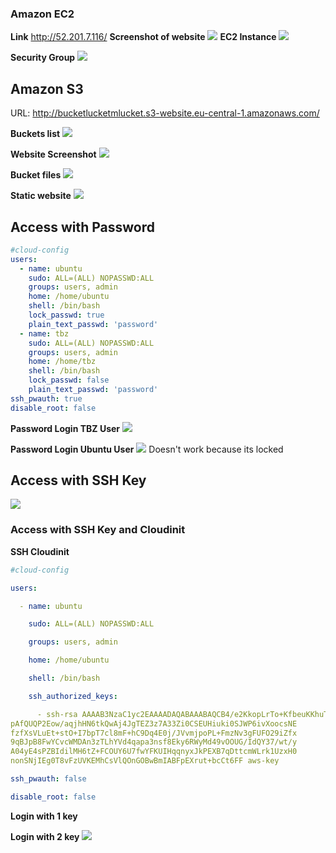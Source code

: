 ### Amazon EC2

**Link**
http://52.201.7.116/
**Screenshot of website**
![](../../../_assets/HelloWorldEC2.png)
**EC2 Instance**
![](../../../_assets/M346_KN03_4_1_EC2_Instance.png)

**Security Group**
![](../../../_assets/M346_KN03_4_1_EC2_Security_Group.png)


## Amazon S3

URL: http://bucketlucketmlucket.s3-website.eu-central-1.amazonaws.com/

**Buckets list**
![](../../../_assets/Pasted%20image%2020230309103706.png)

**Website Screenshot**
![](../../../_assets/Pasted%20image%2020230309103642.png)

**Bucket files**
![](../../../_assets/Pasted%20image%2020230309103737.png)

**Static website**
![](../../../_assets/Pasted%20image%2020230309103803.png)

## Access with Password

```yaml
#cloud-config
users:
  - name: ubuntu
    sudo: ALL=(ALL) NOPASSWD:ALL
    groups: users, admin
    home: /home/ubuntu
    shell: /bin/bash
    lock_passwd: true
    plain_text_passwd: 'password' 
  - name: tbz
    sudo: ALL=(ALL) NOPASSWD:ALL
    groups: users, admin
    home: /home/tbz
    shell: /bin/bash
    lock_passwd: false
    plain_text_passwd: 'password'
ssh_pwauth: true
disable_root: false
```

**Password Login TBZ User**
![](../../../_assets/Pasted%20image%2020230309110516.png)

**Password Login Ubuntu User**
![](../../../_assets/Pasted%20image%2020230309111029.png)
Doesn't work because its locked

## Access with SSH Key
![](../../../_assets/Pasted%20image%2020230309112119.png)

### Access with SSH Key and Cloudinit
**SSH Cloudinit**
```yaml
#cloud-config

users:

  - name: ubuntu

    sudo: ALL=(ALL) NOPASSWD:ALL

    groups: users, admin

    home: /home/ubuntu

    shell: /bin/bash

    ssh_authorized_keys:

      - ssh-rsa AAAAB3NzaC1yc2EAAAADAQABAAABAQCB4/e2KkopLrTo+KfbeuKKhuTEpsQ+sgPk
pAfQUQP2Eow/aqjhHN6tkQwAj4JgTEZ3z7A33Zi0CSEUHiuki0SJWP6ivXoocsNE
fzfXsVLuEt+stO+I7bpT7cl8mF+hC9Dq4E0j/JVvmjpoPL+FmzNv3gFUFO29iZfx
9qBJpB8FwYCvcWMDAn3zTLhYVd4qapa3nsf8Eky6RWyMd49vOOUG/IdQY37/wt/y
A04yE4sPZBIdilMH6tZ+FCOUY6U7fwYFKUIHqqnyxJkPEXB7qDttcmWLrk1UzxH0
nonSNjIEg0T8vFzUVKEMhCsVlQOnGOBwBmIABFpEXrut+bcCt6FF aws-key

ssh_pwauth: false

disable_root: false
```

**Login with 1 key**

**Login with 2 key**
![](../../../_assets/Pasted%20image%2020230309114128.png)